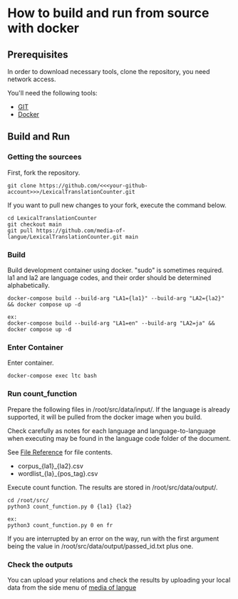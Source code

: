 # How to build and run from source with docker

## Prerequisites
In order to download necessary tools, clone the repository, you need network access.

You'll need the following tools:
- [GIT](https://git-scm.com/)
- [Docker](https://www.docker.com/)

## Build and Run
### Getting the sourcees
First, fork the repository.
```
git clone https://github.com/<<<your-github-account>>>/LexicalTranslationCounter.git
```

If you want to pull new changes to your fork, execute the command below.
```
cd LexicalTranslationCounter
git checkout main
git pull https://github.com/media-of-langue/LexicalTranslationCounter.git main
```

### Build
Build development container using docker.
"sudo" is sometimes required.
la1 and la2 are language codes, and their order should be determined alphabetically.

```
docker-compose build --build-arg "LA1={la1}" --build-arg "LA2={la2}" && docker compose up -d
```
```
ex:
docker-compose build --build-arg "LA1=en" --build-arg "LA2=ja" && docker compose up -d
```

### Enter Container
Enter container.
```
docker-compose exec ltc bash
```

### Run count_function
Prepare the following files in /root/src/data/input/.
If the language is already supported, it will be pulled from the docker image when you build.

Check carefully as notes for each language and language-to-language when executing may be found in the language code folder of the document.

See [File Reference](File_reference.md) for file contents.
- corpus_{la1}_{la2}.csv
- wordlist_{la}_{pos_tag}.csv

Execute count function.
The results are stored in /root/src/data/output/.
```
cd /root/src/
python3 count_function.py 0 {la1} {la2}
```
```
ex: 
python3 count_function.py 0 en fr
```

If you are interrupted by an error on the way, run with the first argument being the value in /root/src/data/output/passed_id.txt plus one.

### Check the outputs
You can upload your relations and check the results by uploading your local data from the side menu of [media of langue](http://media-of-langue.org/)
